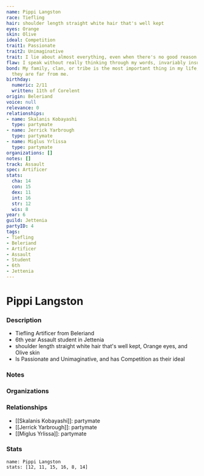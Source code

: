 ```yaml
---
name: Pippi Langston
race: Tiefling
hair: shoulder length straight white hair that's well kept
eyes: Orange
skin: Olive
ideal: Competition
trait1: Passionate
trait2: Unimaginative
trait: I lie about almost everything, even when there's no good reason to.
flaw: I speak without really thinking through my words, invariably insulting others.
bond: My family, clan, or tribe is the most important thing in my life, even when
  they are far from me.
birthday:
  numeric: 2/11
  written: 11th of Corelent
origin: Beleriand
voice: null
relevance: 0
relationships:
- name: Skalanis Kobayashi
  type: partymate
- name: Jerrick Yarbrough
  type: partymate
- name: Miglus Yrlissa
  type: partymate
organizations: []
notes: []
track: Assault
spec: Artificer
stats:
  cha: 14
  con: 15
  dex: 11
  int: 16
  str: 12
  wis: 8
year: 6
guild: Jettenia
partyID: 4
tags:
- Tiefling
- Beleriand
- Artificer
- Assault
- Student
- 6th
- Jettenia
---
```

# Pippi Langston
### Description
- Tiefling Artificer from Beleriand
- 6th year Assault student in Jettenia
- shoulder length straight white hair that's well kept, Orange eyes, and Olive skin
- Is Passionate and Unimaginative, and has Competition as their ideal

### Notes

### Organizations

### Relationships
- [[Skalanis Kobayashi]]: partymate
- [[Jerrick Yarbrough]]: partymate
- [[Miglus Yrlissa]]: partymate

### Stats
```statblock
name: Pippi Langston
stats: [12, 11, 15, 16, 8, 14]
```